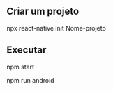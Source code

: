 ## Criar um projeto

npx react-native init Nome-projeto

## Executar 

npm start   

npm run android